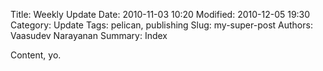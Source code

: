 Title: Weekly Update
Date: 2010-11-03 10:20
Modified: 2010-12-05 19:30
Category: Update
Tags: pelican, publishing
Slug: my-super-post
Authors: Vaasudev Narayanan
Summary: Index

Content, yo.